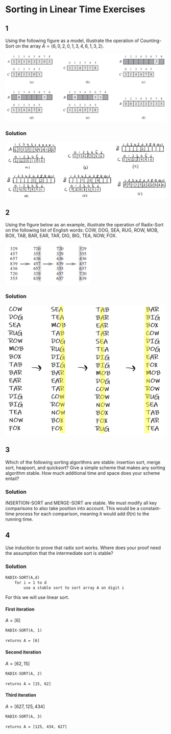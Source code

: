 # Sorting in Linear Time Exercises

## 1

Using the following figure as a model, illustrate the operation of Counting-Sort on the array $A = \langle 6, 0, 2, 0, 1, 3, 4, 6, 1, 3, 2\rangle$.

![example](8.2.png)

### Solution

![answer](linear1.png)

## 2

Using the figure below as an example, illustrate the operation of Radix-Sort on the following list of English words: COW, DOG, SEA, RUG, ROW, MOB, BOX, TAB, BAR, EAR, TAR, DIG, BIG, TEA, NOW, FOX.

![example](8.3.png)

### Solution

![answer](linear2.png)

## 3

Which of the following sorting algorithms are stable: insertion sort, merge sort, heapsort, and quicksort? Give a simple scheme that makes any sorting algorithm stable. How much additional time and space does your scheme entail?

### Solution

INSERTION-SORT and MERGE-SORT are stable.
We must modify all key comparisons to also take position into account. This would be a constant-time process for each comparison, meaning it would add $\Theta(n)$ to the running time.

## 4

Use induction to prove that radix sort works. Where does your proof need the assumption that the intermediate sort is stable?

### Solution

```text
RADIX-SORT(A,d)
    for i = 1 to d
        use a stable sort to sort array A on digit i
```

For this we will use linear sort.

#### First iteration

$A = [6]$

```text
RADIX-SORT(A, 1)

returns A = [6]
```

#### Second iteration

$A = [62, 15]$

```text
RADIX-SORT(A, 2)

returns A = [15, 62]
```

#### Third iteration

$A = [627, 125, 434]$

```text
RADIX-SORT(A, 3)

returns A = [125, 434, 627]
```
